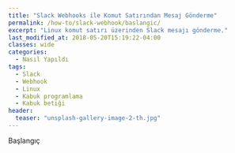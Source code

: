```yaml
---
title: "Slack Webhooks ile Komut Satırından Mesaj Gönderme"
permalink: /how-to/slack-webhook/baslangic/
excerpt: "Linux komut satırı üzerinden Slack mesajı gönderme."
last_modified_at: 2018-05-20T15:19:22-04:00
classes: wide
categories: 
  - Nasıl Yapıldı
tags:
  - Slack
  - Webhook
  - Linux
  - Kabuk programlama
  - Kabuk betiği
header:
  teaser: "unsplash-gallery-image-2-th.jpg"
---
```


Başlangıç